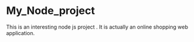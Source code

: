 # My_Node_project
This is an interesting node js project .
It is actually an online shopping web application.
